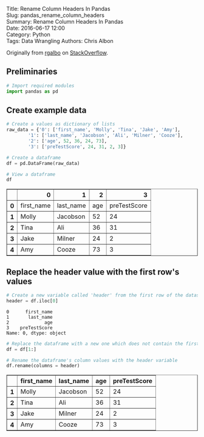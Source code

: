 Title: Rename Column Headers In Pandas  
Slug: pandas_rename_column_headers  
Summary: Rename Column Headers In Pandas  
Date: 2016-06-17 12:00  
Category: Python  
Tags: Data Wrangling 
Authors: Chris Albon  

Originally from [rgalbo](http://stackoverflow.com/users/3291077/rgalbo) on [StackOverflow](http://stackoverflow.com/questions/31328861/python-pandas-replacing-header-with-top-row).

## Preliminaries


```python
# Import required modules
import pandas as pd
```

## Create example data


```python
# Create a values as dictionary of lists
raw_data = {'0': ['first_name', 'Molly', 'Tina', 'Jake', 'Amy'], 
        '1': ['last_name', 'Jacobson', 'Ali', 'Milner', 'Cooze'], 
        '2': ['age', 52, 36, 24, 73], 
        '3': ['preTestScore', 24, 31, 2, 3]}

# Create a dataframe
df = pd.DataFrame(raw_data)

# View a dataframe
df
```




<div>
<table border="1" class="dataframe">
  <thead>
    <tr style="text-align: right;">
      <th></th>
      <th>0</th>
      <th>1</th>
      <th>2</th>
      <th>3</th>
    </tr>
  </thead>
  <tbody>
    <tr>
      <th>0</th>
      <td>first_name</td>
      <td>last_name</td>
      <td>age</td>
      <td>preTestScore</td>
    </tr>
    <tr>
      <th>1</th>
      <td>Molly</td>
      <td>Jacobson</td>
      <td>52</td>
      <td>24</td>
    </tr>
    <tr>
      <th>2</th>
      <td>Tina</td>
      <td>Ali</td>
      <td>36</td>
      <td>31</td>
    </tr>
    <tr>
      <th>3</th>
      <td>Jake</td>
      <td>Milner</td>
      <td>24</td>
      <td>2</td>
    </tr>
    <tr>
      <th>4</th>
      <td>Amy</td>
      <td>Cooze</td>
      <td>73</td>
      <td>3</td>
    </tr>
  </tbody>
</table>
</div>



## Replace the header value with the first row's values


```python
# Create a new variable called 'header' from the first row of the dataset
header = df.iloc[0]
```




    0      first_name
    1       last_name
    2             age
    3    preTestScore
    Name: 0, dtype: object




```python
# Replace the dataframe with a new one which does not contain the first row
df = df[1:]
```


```python
# Rename the dataframe's column values with the header variable
df.rename(columns = header)
```




<div>
<table border="1" class="dataframe">
  <thead>
    <tr style="text-align: right;">
      <th></th>
      <th>first_name</th>
      <th>last_name</th>
      <th>age</th>
      <th>preTestScore</th>
    </tr>
  </thead>
  <tbody>
    <tr>
      <th>1</th>
      <td>Molly</td>
      <td>Jacobson</td>
      <td>52</td>
      <td>24</td>
    </tr>
    <tr>
      <th>2</th>
      <td>Tina</td>
      <td>Ali</td>
      <td>36</td>
      <td>31</td>
    </tr>
    <tr>
      <th>3</th>
      <td>Jake</td>
      <td>Milner</td>
      <td>24</td>
      <td>2</td>
    </tr>
    <tr>
      <th>4</th>
      <td>Amy</td>
      <td>Cooze</td>
      <td>73</td>
      <td>3</td>
    </tr>
  </tbody>
</table>
</div>


